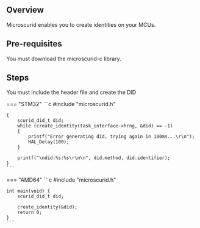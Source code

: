 ## Overview

Microscurid enables you to create identities on your MCUs.

## Pre-requisites

You must download the microscurid-c library.

## Steps

You must include the header file and create the DID

=== "STM32"
    ```c
    #include "microscurid.h"

    {
        scurid_did_t did;
        while (create_identity(task_interface->hrng, &did) == -1)
        {
            printf("Error generating did, trying again in 100ms...\r\n");
            HAL_Delay(100);
        }

        printf("\ndid:%s:%s\r\n\n", did.method, did.identifier);
    }
    ```


=== "AMD64"
    ```c
    #include "microscurid.h"

    int main(void) {
        scurid_did_t did;

        create_identity(&did);
        return 0;
    }
    ```